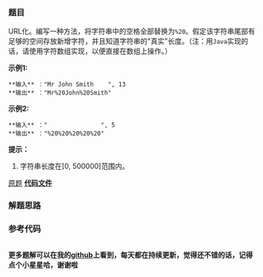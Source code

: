 ### 题目
URL化。编写一种方法，将字符串中的空格全部替换为`%20`。假定该字符串尾部有足够的空间存放新增字符，并且知道字符串的"真实"长度。（注：用`Java`实现的话，请使用字符数组实现，以便直接在数组上操作。）

**示例1:**

    
    
    **输入** ："Mr John Smith    ", 13
    **输出** ："Mr%20John%20Smith"
    

**示例2:**

    
    
    **输入** ："               ", 5
    **输出** ："%20%20%20%20%20"
    

**提示：**

  1. 字符串长度在[0, 500000]范围内。

[原题](https://leetcode-cn.com/problems/string-to-url-lcci/)    **[代码文件]()**


### 解题思路




### 参考代码

```go


```




**更多题解可以在我的[github](https://github.com/LZH139/leetcode_Go)上看到，每天都在持续更新，觉得还不错的话，记得点个小星星哈，谢谢啦**
